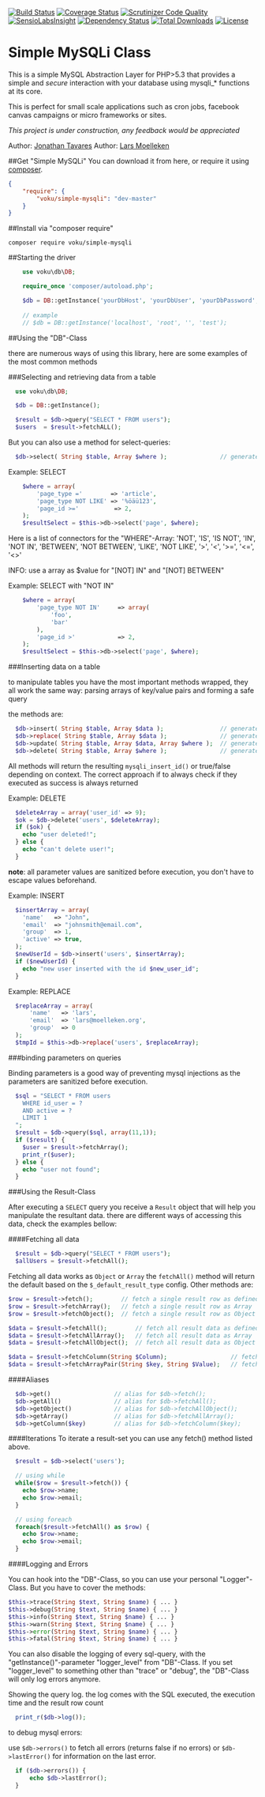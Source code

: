 [![Build Status](https://travis-ci.org/voku/simple-mysqli.svg?branch=master)](https://travis-ci.org/voku/simple-mysqli)
[![Coverage Status](https://coveralls.io/repos/voku/simple-mysqli/badge.svg?branch=master)](https://coveralls.io/r/voku/simple-mysqli?branch=master)
[![Scrutinizer Code Quality](https://scrutinizer-ci.com/g/voku/simple-mysqli/badges/quality-score.png?b=master)](https://scrutinizer-ci.com/g/voku/simple-mysqli/?branch=master)
[![SensioLabsInsight](https://insight.sensiolabs.com/projects/f1ad7660-6b85-4e1e-a7a3-8489b96b64f8/mini.png)](https://insight.sensiolabs.com/projects/f1ad7660-6b85-4e1e-a7a3-8489b96b64f8)
[![Dependency Status](https://www.versioneye.com/php/voku:simple-mysqli/dev-master/badge.svg)](https://www.versioneye.com/php/voku:simple-mysqli/dev-master)
[![Total Downloads](https://poser.pugx.org/voku/simple-mysqli/downloads.svg)](https://packagist.org/packages/voku/simple-mysqli)
[![License](https://poser.pugx.org/voku/simple-mysqli/license.svg)](https://packagist.org/packages/voku/simple-mysqli)


Simple MySQLi Class
===================


This is a simple MySQL Abstraction Layer for PHP>5.3 that provides a simple and _secure_ interaction with your database using mysqli_* functions at its core.

This is perfect for small scale applications such as cron jobs, facebook canvas campaigns or micro frameworks or sites.

_This project is under construction, any feedback would be appreciated_

Author: [Jonathan Tavares](https://github.com/entomb)
Author: [Lars Moelleken](http://github.com/voku)


##Get "Simple MySQLi"
You can download it from here, or require it using [composer](https://packagist.org/packages/voku/simple-mysqli).
```json
{
    "require": {
		"voku/simple-mysqli": "dev-master"
	}
}
```

##Install via "composer require"
```shell
composer require voku/simple-mysqli
```


##Starting the driver

```php
    use voku\db\DB;

    require_once 'composer/autoload.php';

    $db = DB::getInstance('yourDbHost', 'yourDbUser', 'yourDbPassword', 'yourDbName');
    
    // example
    // $db = DB::getInstance('localhost', 'root', '', 'test');
```

##Using the "DB"-Class

there are numerous ways of using this library, here are some examples of the most common methods

###Selecting and retrieving data from a table

```php
  use voku\db\DB;

  $db = DB::getInstance();

  $result = $db->query("SELECT * FROM users");
  $users  = $result->fetchALL();
```

But you can also use a method for select-queries:

```php
  $db->select( String $table, Array $where );               // generate an SELECT query
```

Example: SELECT
```php
    $where = array(
        'page_type ='        => 'article',
        'page_type NOT LIKE' => '%öäü123',
        'page_id >='          => 2,
    );
    $resultSelect = $this->db->select('page', $where);
```

Here is a list of connectors for the "WHERE"-Array:
'NOT', 'IS', 'IS NOT', 'IN', 'NOT IN', 'BETWEEN', 'NOT BETWEEN', 'LIKE', 'NOT LIKE', '>', '<', '>=', '<=', '<>'

INFO: use a array as $value for "[NOT] IN" and "[NOT] BETWEEN"

Example: SELECT with "NOT IN"
```php
    $where = array(
        'page_type NOT IN'     => array(
            'foo',
            'bar'
        ),
        'page_id >'            => 2,
    );
    $resultSelect = $this->db->select('page', $where);
```


###Inserting data on a table

to manipulate tables you have the most important methods wrapped,
they all work the same way: parsing arrays of key/value pairs and forming a safe query

the methods are:
```php
  $db->insert( String $table, Array $data );                // generate an INSERT query
  $db->replace( String $table, Array $data );               // generate an REPLACE query
  $db->update( String $table, Array $data, Array $where );  // generate an UPDATE query
  $db->delete( String $table, Array $where );               // generate a DELETE query
```

All methods will return the resulting `mysqli_insert_id()` or true/false depending on context.
The correct approach if to always check if they executed as success is always returned

Example: DELETE
```php
  $deleteArray = array('user_id' => 9);
  $ok = $db->delete('users', $deleteArray);
  if ($ok) {
    echo "user deleted!";
  } else {
    echo "can't delete user!";
  }
```

**note**: all parameter values are sanitized before execution, you don\'t have to escape values beforehand.

Example: INSERT
```php
  $insertArray = array(
    'name'   => "John",
    'email'  => "johnsmith@email.com",
    'group'  => 1,
    'active' => true,
  );
  $newUserId = $db->insert('users', $insertArray);
  if ($newUserId) {
    echo "new user inserted with the id $new_user_id";
  }
```

Example: REPLACE
```php
  $replaceArray = array(
      'name'   => 'lars',
      'email'  => 'lars@moelleken.org',
      'group'  => 0
  );
  $tmpId = $this->db->replace('users', $replaceArray);
```

###binding parameters on queries

Binding parameters is a good way of preventing mysql injections as the parameters are sanitized before execution.

```php
  $sql = "SELECT * FROM users 
    WHERE id_user = ? 
    AND active = ? 
    LIMIT 1
  ";
  $result = $db->query($sql, array(11,1));
  if ($result) {
    $user = $result->fetchArray();
    print_r($user);
  } else {
    echo "user not found";
  }
```

###Using the Result-Class

After executing a `SELECT` query you receive a `Result` object that will help you manipulate the resultant data.
there are different ways of accessing this data, check the examples bellow:

####Fetching all data
```php
  $result = $db->query("SELECT * FROM users");
  $allUsers = $result->fetchAll();
```
Fetching all data works as `Object` or `Array` the `fetchAll()` method will return the default based on the `$_default_result_type` config.
Other methods are:

```php
$row = $result->fetch();        // fetch a single result row as defined by the config (Array or Object)
$row = $result->fetchArray();   // fetch a single result row as Array
$row = $result->fetchObject();  // fetch a single result row as Object

$data = $result->fetchAll();        // fetch all result data as defined by the config (Array or Object)
$data = $result->fetchAllArray();   // fetch all result data as Array
$data = $result->fetchAllObject();  // fetch all result data as Object

$data = $result->fetchColumn(String $Column);                  // fetch a single column in a 1 dimention Array
$data = $result->fetchArrayPair(String $key, String $Value);   // fetch data as a key/value pair Array.
```

####Aliases
```php
  $db->get()                  // alias for $db->fetch();
  $db->getAll()               // alias for $db->fetchAll();
  $db->getObject()            // alias for $db->fetchAllObject();
  $db->getArray()             // alias for $db->fetchAllArray();
  $db->getColumn($key)        // alias for $db->fetchColumn($key);
```

####Iterations
To iterate a result-set you can use any fetch() method listed above.

```php
  $result = $db->select('users');

  // using while
  while($row = $result->fetch()) {
    echo $row->name;
    echo $row->email;
  }

  // using foreach
  foreach($result->fetchAll() as $row) {
    echo $row->name;
    echo $row->email;
  }
```

####Logging and Errors

You can hook into the "DB"-Class, so you can use your personal "Logger"-Class. But you have to cover the methods:

```php
$this->trace(String $text, String $name) { ... }
$this->debug(String $text, String $name) { ... }
$this->info(String $text, String $name) { ... }
$this->warn(String $text, String $name) { ... } 
$this->error(String $text, String $name) { ... }
$this->fatal(String $text, String $name) { ... }
```

You can also disable the logging of every sql-query, with the "getInstance()"-parameter "logger_level" from "DB"-Class.
If you set "logger_level" to something other than "trace" or "debug", the "DB"-Class will only log errors anymore.

Showing the query log. the log comes with the SQL executed, the execution time and the result row count
```php
  print_r($db->log());
```

to debug mysql errors:

use `$db->errors()` to fetch all errors (returns false if no errors) or `$db->lastError()` for information on the last error.

```php
  if ($db->errors()) {
      echo $db->lastError();
  }
```




